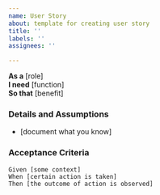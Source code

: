 ```yaml
---
name: User Story
about: template for creating user story
title: ''
labels: ''
assignees: ''

---
```


**As a** [role]  
 **I need** [function]  
 **So that** [benefit]  
   
 ### Details and Assumptions
 * [document what you know]
   
 ### Acceptance Criteria  
   
 ```gherkin
Given [some context]
When [certain action is taken]
Then [the outcome of action is observed]
 ```
